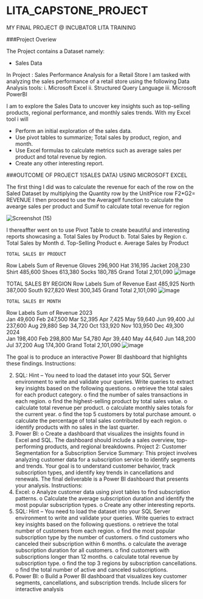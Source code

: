 # LITA_CAPSTONE_PROJECT

MY FINAL PROJECT @ INCUBATOR LITA TRAINING

###Project Overiew

The Project contains a Dataset namely:

- Sales Data

In Project : Sales Performance Analysis for a Retail Store
I am tasked with analyzing the sales performance of a retail store using the following Data Analysis tools:
i. Microsoft Excel 
ii. Structured Query Language
iii. Microsoft PowerBI

I am to explore the Sales Data to uncover key insights such as top-selling products, regional
performance, and monthly sales trends. With my Excel tool i will 
- Perform an initial exploration of the sales data.
- Use pivot tables to summarize; Total sales by product, region, and month.
- Use Excel formulas to calculate metrics such as average sales per product and total revenue by region.
- Create any other interesting report.
  
###OUTCOME OF PROJECT 1(SALES DATA) USING MICROSOFT EXCEL 

The first thing I did was to calculate the revenue for each of the row on the Saled Dataset by multiplying the Quantity row by the UnitPrice row
F2*G2= REVENUE
I then proceed to use the AverageIf function to calculate the avearge sales per product and Sumif to calculate total revenue for region

![Screenshot (15)](https://github.com/user-attachments/assets/6b361139-27fb-49a5-8d1a-359eec088c9b)

I thereaffter went on to use Pivot Table to create beautiful and interesting reports showcasing 
a. Total Sales by Product
b. Total Sales by Region
c. Total Sales by Month
d. Top-Selling Product
e. Average Sales by Product

    TOTAL SALES BY PRODUCT	
Row Labels	Sum of Revenue
Gloves	296,900
Hat	316,195
Jacket	208,230
Shirt	485,600
Shoes	613,380
Socks	180,785
Grand Total	2,101,090
![image](https://github.com/user-attachments/assets/7963cdb4-7c12-42b1-9cd2-ccbadd9777e0)

  TOTAL SALES BY REGION	
Row Labels	Sum of Revenue
East	485,925
North	387,000
South	927,820
West	300,345
Grand Total	2,101,090
![image](https://github.com/user-attachments/assets/62d091fe-949b-4a42-9cef-f7c233e40246)

    TOTAL SALES BY MONTH	
Row Labels	Sum of Revenue
2023	
Jan	49,600
Feb	247,500
Mar	52,395
Apr	7,425
May	59,640
Jun	99,400
Jul	237,600
Aug	29,880
Sep	34,720
Oct	133,920
Nov	103,950
Dec	49,300
2024	
Jan	198,400
Feb	298,800
Mar	54,780
Apr	39,440
May	44,640
Jun	148,200
Jul	37,200
Aug	174,300
Grand Total	2,101,090
![image](https://github.com/user-attachments/assets/152c0c59-2be6-4fe3-b148-1fa77a5f10a2)









The goal is to produce an interactive Power BI
dashboard that highlights these findings.
Instructions:

2. SQL:
Hint – You need to load the dataset into your SQL Server environment to write and
validate your queries.
Write queries to extract key insights based on the following questions.
o retrieve the total sales for each product category.
o find the number of sales transactions in each region.
o find the highest-selling product by total sales value.
o calculate total revenue per product.
o calculate monthly sales totals for the current year.
o find the top 5 customers by total purchase amount.
o calculate the percentage of total sales contributed by each region.
o identify products with no sales in the last quarter.
3. Power BI:
o Create a dashboard that visualizes the insights found in Excel and SQL. The
dashboard should include a sales overview, top-performing products, and
regional breakdowns.
Project 2: Customer Segmentation for a Subscription Service
Summary: This project involves analyzing customer data for a subscription service to identify
segments and trends. Your goal is to understand customer behavior, track subscription types,
and identify key trends in cancellations and renewals. The final deliverable is a Power BI
dashboard that presents your analysis.
Instructions:
1. Excel:
o Analyze customer data using pivot tables to find subscription patterns.
o Calculate the average subscription duration and identify the most popular
subscription types.
o Create any other interesting reports.
2. SQL:
Hint – You need to load the dataset into your SQL Server environment to write
and validate your queries.
Write queries to extract key insights based on the following questions.
o retrieve the total number of customers from each region.
o find the most popular subscription type by the number of customers.
o find customers who canceled their subscription within 6 months.
o calculate the average subscription duration for all customers.
o find customers with subscriptions longer than 12 months.
o calculate total revenue by subscription type.
o find the top 3 regions by subscription cancellations.
o find the total number of active and canceled subscriptions.
3. Power BI:
o Build a Power BI dashboard that visualizes key customer segments,
cancellations, and subscription trends. Include slicers for interactive analysis

